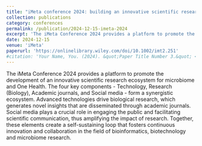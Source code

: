 ```yaml
---
title: "iMeta conference 2024: building an innovative scientific research ecosystem for microbiome and One Health"
collection: publications
category: conferences
permalink: /publication/2024-12-15-imeta-2024
excerpt: 'The iMeta Conference 2024 provides a platform to promote the development of an innovative scientific research ecosystem for microbiome and One Health. The four key components - Technology, Research (Biology), Academic journals, and Social media - form a synergistic ecosystem. Advanced technologies drive biological research, which generates novel insights that are disseminated through academic journals. Social media plays a crucial role in engaging the public and facilitating scientific communication, thus amplifying the impact of research. Together, these elements create a self-sustaining loop that fosters continuous innovation and collaboration in the field of bioinformatics, biotechnology and microbiome research.'
date: 2024-12-15
venue: 'iMeta'
paperurl: 'https://onlinelibrary.wiley.com/doi/10.1002/imt2.251'
#citation: 'Your Name, You. (2024). &quot;Paper Title Number 3.&quot; <i>GitHub Journal of Bugs</i>. 1(3).'
---
```


The iMeta Conference 2024 provides a platform to promote the development of an innovative scientific research ecosystem for microbiome and One Health. The four key components - Technology, Research (Biology), Academic journals, and Social media - form a synergistic ecosystem. Advanced technologies drive biological research, which generates novel insights that are disseminated through academic journals. Social media plays a crucial role in engaging the public and facilitating scientific communication, thus amplifying the impact of research. Together, these elements create a self-sustaining loop that fosters continuous innovation and collaboration in the field of bioinformatics, biotechnology and microbiome research.
